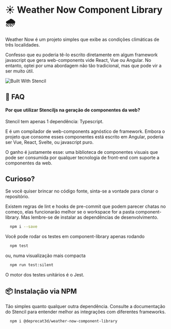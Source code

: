 # ☀️ Weather Now Component Library 🌧️

Weather Now é um projeto simples que exibe as condições climáticas de três localidades.

Confesso que eu poderia tê-lo escrito diretamente em algum framework javascript que gera web-components vide React, Vue ou Angular. No entanto, optei por uma abordagem não tão tradicional, mas que pode vir a ser muito útil.

![Built With Stencil](https://img.shields.io/badge/-Built%20With%20Stencil-16161d.svg?logo=data%3Aimage%2Fsvg%2Bxml%3Bbase64%2CPD94bWwgdmVyc2lvbj0iMS4wIiBlbmNvZGluZz0idXRmLTgiPz4KPCEtLSBHZW5lcmF0b3I6IEFkb2JlIElsbHVzdHJhdG9yIDE5LjIuMSwgU1ZHIEV4cG9ydCBQbHVnLUluIC4gU1ZHIFZlcnNpb246IDYuMDAgQnVpbGQgMCkgIC0tPgo8c3ZnIHZlcnNpb249IjEuMSIgaWQ9IkxheWVyXzEiIHhtbG5zPSJodHRwOi8vd3d3LnczLm9yZy8yMDAwL3N2ZyIgeG1sbnM6eGxpbms9Imh0dHA6Ly93d3cudzMub3JnLzE5OTkveGxpbmsiIHg9IjBweCIgeT0iMHB4IgoJIHZpZXdCb3g9IjAgMCA1MTIgNTEyIiBzdHlsZT0iZW5hYmxlLWJhY2tncm91bmQ6bmV3IDAgMCA1MTIgNTEyOyIgeG1sOnNwYWNlPSJwcmVzZXJ2ZSI%2BCjxzdHlsZSB0eXBlPSJ0ZXh0L2NzcyI%2BCgkuc3Qwe2ZpbGw6I0ZGRkZGRjt9Cjwvc3R5bGU%2BCjxwYXRoIGNsYXNzPSJzdDAiIGQ9Ik00MjQuNywzNzMuOWMwLDM3LjYtNTUuMSw2OC42LTkyLjcsNjguNkgxODAuNGMtMzcuOSwwLTkyLjctMzAuNy05Mi43LTY4LjZ2LTMuNmgzMzYuOVYzNzMuOXoiLz4KPHBhdGggY2xhc3M9InN0MCIgZD0iTTQyNC43LDI5Mi4xSDE4MC40Yy0zNy42LDAtOTIuNy0zMS05Mi43LTY4LjZ2LTMuNkgzMzJjMzcuNiwwLDkyLjcsMzEsOTIuNyw2OC42VjI5Mi4xeiIvPgo8cGF0aCBjbGFzcz0ic3QwIiBkPSJNNDI0LjcsMTQxLjdIODcuN3YtMy42YzAtMzcuNiw1NC44LTY4LjYsOTIuNy02OC42SDMzMmMzNy45LDAsOTIuNywzMC43LDkyLjcsNjguNlYxNDEuN3oiLz4KPC9zdmc%2BCg%3D%3D&colorA=16161d&style=flat-square)

## 💭 FAQ

#### Por que utilizar Stenciljs na geração de componentes da web?

Stencil tem apenas 1 dependência: Typescript.

E é um compilador de web-components agnóstico de framework. Embora o projeto que consome esses componentes está escrito em Angular, poderia ser Vue, React, Svelte, ou javascript puro.

O ganho é justamente esse: uma biblioteca de componentes visuais que pode ser consumida por qualquer tecnologia de front-end com suporte a componentes da web.

## Curioso?

Se você quiser brincar no código fonte, sinta-se a vontade para clonar o repositório.

Existem regras de lint e hooks de pre-commit que podem parecer chatas no começo, elas funcionarão melhor se o workspace for a pasta component-library. Mas lembre-se de instalar as dependências de desenvolvimento.

```bash
  npm i --save
```

Você pode rodar os testes em component-library apenas rodando

```bash
  npm test
```

ou, numa visualização mais compacta

```bash
  npm run test:silent
```

O motor dos testes unitários é o Jest.

## 📦 Instalação via NPM

Tão simples quanto qualquer outra dependência. Consulte a documentação do Stencil para entender melhor as integrações com diferentes frameworks.

```bash
  npm i @deprecat3d/weather-now-component-library
```
